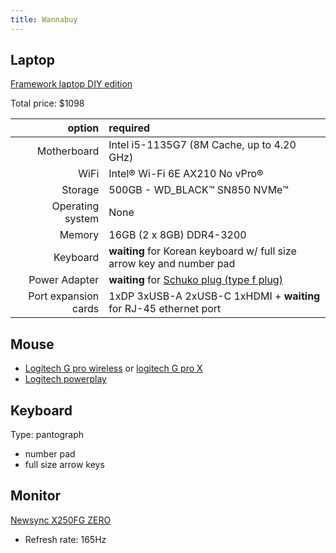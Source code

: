 ```yaml
---
title: Wannabuy
---
```


## Laptop

[Framework laptop DIY edition](https://frame.work/products/laptop-diy-edition)

Total price: $1098

|               option | required                                                                                                   |
| -------------------: | :--------------------------------------------------------------------------------------------------------- |
|          Motherboard | Intel i5-1135G7 (8M Cache, up to 4.20 GHz)                                                                 |
|                 WiFi | Intel® Wi-Fi 6E AX210 No vPro®                                                                             |
|              Storage | 500GB - WD_BLACK™ SN850 NVMe™                                                                              |
|     Operating system | None                                                                                                       |
|               Memory | 16GB (2 x 8GB) DDR4-3200                                                                                   |
|             Keyboard | **waiting** for Korean keyboard w/ full size arrow key and number pad                                      |
|        Power Adapter | **waiting** for [Schuko plug (type f plug)](https://www.worldstandards.eu/electricity/plugs-and-sockets/f) |
| Port expansion cards | 1xDP 3xUSB-A 2xUSB-C 1xHDMI + **waiting** for RJ-45 ethernet port                                          |

## Mouse

- [Logitech G pro wireless](https://www.logitechg.com/en-us/products/gaming-mice/pro-wireless-mouse) or [logitech G pro X](https://www.logitechg.com/en-us/products/gaming-mice/pro-x-superlight-wireless-mouse)
- [Logitech powerplay](https://www.logitechg.com/en-us/products/gaming-mouse-pads/powerplay-wireless-charging)

## Keyboard

Type: pantograph

- number pad
- full size arrow keys

## Monitor

[Newsync X250FG ZERO](http://prod.danawa.com/info/?pcode=9295200)

- Refresh rate: 165Hz

